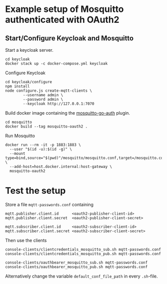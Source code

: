 # Example setup of Mosquitto authenticated with OAuth2

## Start/Configure Keycloak and Mosquitto

Start a keycloak server.
```
cd keycloak
docker stack up -c docker-compose.yml keycloak
```

Configure Keycloak
```
cd keycloak/configure
npm install
node configure.js create-mqtt-clients \
        --username admin \
        --password admin \
        --keycloak http://127.0.0.1:7070
```

Build docker image containing the [mosquitto-go-auth](https://github.com/iegomez/mosquitto-go-auth) plugin.
```
cd mosquitto
docker build --tag mosquitto-oauth2 .
```

Run Mosquitto
```
docker run --rm -it -p 1883:1883 \
  --user "$(id -u):$(id -g)" \
  --mount type=bind,source="$(pwd)"/mosquitto/mosquitto.conf,target=/mosquitto.conf \
  --add-host=host.docker.internal:host-gateway \
  mosquitto-oauth2
```



# Test the setup

Store a file `mqtt-passwords.conf` containing
```
mqtt.publisher.client.id      <oauth2-publisher-client-id>
mqtt.publisher.client.secret  <oauth2-publisher-client-secret>

mqtt.subscriber.client.id     <oauth2-subscriber-client-id>
mqtt.subscriber.client.secret <oauth2-subscriber-client-secret>
```
Then use the clients
```
console-clients/clientcredentials_mosquitto_sub.sh mqtt-passwords.conf
console-clients/clientcredentials_mosquitto_pub.sh mqtt-passwords.conf

console-clients/oauthbearer_mosquitto_sub.sh mqtt-passwords.conf
console-clients/oauthbearer_mosquitto_pub.sh mqtt-passwords.conf
```
Alternatively change the variable `default_conf_file_path` in every `.sh`-file.

